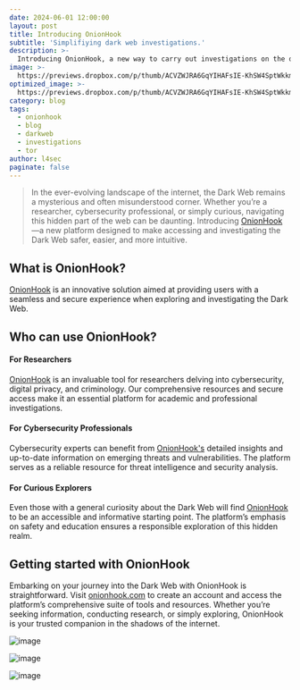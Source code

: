 ```yaml
---
date: 2024-06-01 12:00:00
layout: post
title: Introducing OnionHook
subtitle: 'Simplifiying dark web investigations.'
description: >-
  Introducing OnionHook, a new way to carry out investigations on the dark web
image: >-
  https://previews.dropbox.com/p/thumb/ACVZWJRA6GqYIHAFsIE-KhSW4SptWkkmhgCToJo5EwMAmI8Ip2EYsjGHzXx_ND_nkFHTULPFri62k_q00bKkCuCHPqnuo7u3Nvn3p1FG9_P8fndLuM7jhvOXLcEC0OvRq0deexZXVZbceFvnX1p0PFZ5qhO3tQ6IKC9JY1psPGCjZOOR8NYhd3aYikn4qMRq54wpGMsmtdnI7aFSp7CzFxK623ZSEcll7BK-O60K85fF9kYRPdZWGkvVYPYe6LqZL3Q5Mkvu1STAIXcB7Uukv9GHx4PWHmaHdIt14FKXzGNfFtWiyiXiyAWXhWJKPWQSnZ_reCHJ631Pb9HYJfV1vNeByl4uSk3JRMQcKd--NCjomg/p.png
optimized_image: >-
  https://previews.dropbox.com/p/thumb/ACVZWJRA6GqYIHAFsIE-KhSW4SptWkkmhgCToJo5EwMAmI8Ip2EYsjGHzXx_ND_nkFHTULPFri62k_q00bKkCuCHPqnuo7u3Nvn3p1FG9_P8fndLuM7jhvOXLcEC0OvRq0deexZXVZbceFvnX1p0PFZ5qhO3tQ6IKC9JY1psPGCjZOOR8NYhd3aYikn4qMRq54wpGMsmtdnI7aFSp7CzFxK623ZSEcll7BK-O60K85fF9kYRPdZWGkvVYPYe6LqZL3Q5Mkvu1STAIXcB7Uukv9GHx4PWHmaHdIt14FKXzGNfFtWiyiXiyAWXhWJKPWQSnZ_reCHJ631Pb9HYJfV1vNeByl4uSk3JRMQcKd--NCjomg/p.png
category: blog
tags:
  - onionhook
  - blog
  - darkweb
  - investigations
  - tor
author: l4sec
paginate: false
---
```


> In the ever-evolving landscape of the internet, the Dark Web remains a mysterious and often misunderstood corner. Whether you’re a researcher, cybersecurity professional, or simply curious, navigating this hidden part of the web can be daunting. Introducing <a href="https://onionhook.com">OnionHook</a> —a new platform designed to make accessing and investigating the Dark Web safer, easier, and more intuitive.


## What is OnionHook?
[OnionHook](https://onionhook.com) is an innovative solution aimed at providing users with a seamless and secure experience when exploring and investigating the Dark Web.


## Who can use OnionHook?
#### For Researchers
[OnionHook](https://onionhook.com) is an invaluable tool for researchers delving into cybersecurity, digital privacy, and criminology. Our comprehensive resources and secure access make it an essential platform for academic and professional investigations.

#### For Cybersecurity Professionals
Cybersecurity experts can benefit from [OnionHook's](https://onionhook.com) detailed insights and up-to-date information on emerging threats and vulnerabilities. The platform serves as a reliable resource for threat intelligence and security analysis.

#### For Curious Explorers
Even those with a general curiosity about the Dark Web will find [OnionHook](https://onionhook.com) to be an accessible and informative starting point. The platform’s emphasis on safety and education ensures a responsible exploration of this hidden realm.


## Getting started with OnionHook
Embarking on your journey into the Dark Web with OnionHook is straightforward. Visit [onionhook.com](https://onionhook.com) to create an account and access the platform’s comprehensive suite of tools and resources. Whether you’re seeking information, conducting research, or simply exploring, OnionHook is your trusted companion in the shadows of the internet.

![image](https://media.licdn.com/dms/image/D4D22AQE4CQVXH-C8cQ/feedshare-shrink_800/0/1717523930755?e=1723075200&v=beta&t=Ve14SQoEqcZR5LAypixTRYGpVM7tTYff0VUKc1yozSE "OnionHook image") 

![image](https://media.licdn.com/dms/image/D4D22AQGOtK2PcTew_Q/feedshare-shrink_800/0/1717523928678?e=1723075200&v=beta&t=20JKDMkZQz6UPk7QVFHFCVPWYuV3Y7zNVJgKTT6bL5g "OnionHook image") 

![image](https://media.licdn.com/dms/image/D4D22AQFpzHuH5UP5PA/feedshare-shrink_800/0/1717523928688?e=1723075200&v=beta&t=vxntUB7Ns35f6RnkJEXex12yTIxinUhHv8UTiXSZrsw "OnionHook image") 


